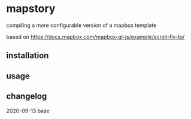# mapstory

compiling a more configurable version of a mapbox template 

based on https://docs.mapbox.com/mapbox-gl-js/example/scroll-fly-to/ 

## installation

## usage

## changelog

2020-09-13 base
